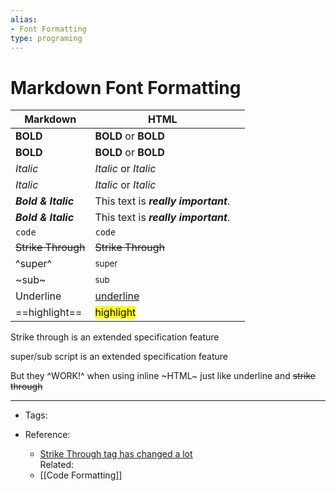 ```yaml
---
alias:
- Font Formatting
type: programing
---
```

# Markdown Font Formatting

| Markdown            | HTML                                                     |     |
| ------------------- | -------------------------------------------------------- | --- |
| **BOLD**            | <b>BOLD</b> or <strong>BOLD</strong>                     |     |
| __BOLD__            | <b>BOLD</b> or <strong>BOLD</strong>                     |     |
| *Italic*            | <i>Italic</i> or <em>Italic</em>                         |     |
| _Italic_            | <i>Italic</i> or <em>Italic</em>                         |     |
| __*Bold & Italic*__ | This text is <strong><em>really important</em></strong>. |     |
| ***Bold & Italic*** | This text is <strong><em>really important</em></strong>. |     |
| `code`              | <code>code</code>                                        |     |
| ~~Strike Through~~  | <del>Strike Through</del>                                |     |
| ^super^             | <sup>super</sup>                                         |     |
| ~sub~               | <sub>sub</sub>                                           |     |
| Underline           | <u>underline</u>                                         |     |
| ==highlight==       | <mark>highlight</mark>                                   |     |


Strike through is an extended specification feature

super/sub script is an extended specification feature

But they ^WORK!^ when using inline ~HTML~ just like underline and ~~strike through~~

---

-   Tags:
    
-   Reference:  
    - [Strike Through tag has changed a lot](https://www.w3schools.com/tags/tag_strike.asp)  
    Related:  
    - [[Code Formatting]]